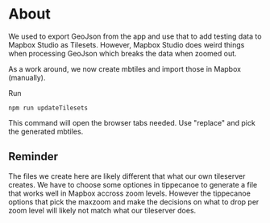 # About

We used to export GeoJson from the app and use that to add testing data to Mapbox Studio as Tilesets.
However, Mapbox Studio does weird things when processing GeoJson which breaks the data when zoomed out.

As a work around, we now create mbtiles and import those in Mapbox (manually).

Run

```
npm run updateTilesets
```

This command will open the browser tabs needed. Use "replace" and pick the generated mbtiles.

## Reminder

The files we create here are likely different that what our own tileserver creates.
We have to choose some optiones in tippecanoe to generate a file that works well in Mapbox accross zoom levels.
However the tippecanoe options that pick the maxzoom and make the decisions on what to drop per zoom level will likely not match what our tileserver does.
